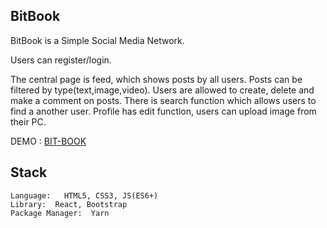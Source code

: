 ## BitBook
BitBook is a Simple Social Media Network.

Users can register/login.

The central page is feed, which shows posts by all users. Posts can be filtered by type(text,image,video). Users are allowed to create, delete and make a comment on posts. There is search function which allows users to find a another user. Profile has edit function, users can upload image from their PC.

DEMO : [BIT-BOOK](http://bit-book.djuretanovic.com/)

## Stack
`Language:   HTML5, CSS3, JS(ES6+)` <br>
`Library:  React, Bootstrap` <br>
`Package Manager:  Yarn`
